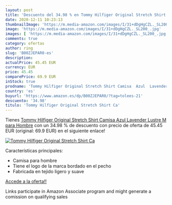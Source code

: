```yaml
---
layout: post
title: 'Descuento del 34.98 % en Tommy Hilfiger Original Stretch Shirt Ca'
date: 2020-12-11 10:23:13
thumbnailImage: 'https://m.media-amazon.com/images/I/31+dDgHgCZL._SL200_.jpg'
image: 'https://m.media-amazon.com/images/I/31+dDgHgCZL._SL200_.jpg'
images: [ 'https://m.media-amazon.com/images/I/31+dDgHgCZL._SL200_.jpg' ]
comments: true
category: ofertas
author: ring
slug: 'B00ZJEPAR0-es'
description:
actualPrice: 45.45 EUR
currency: EUR
price: 45.45
comparePrice: 69.9 EUR
inStock: true
prodname: 'Tommy Hilfiger Original Stretch Shirt Camisa  Azul  Lavender Lustre   M para Hombre'
country: 'es'
buyurl: 'https://www.amazon.es/dp/B00ZJEPAR0/?tag=tolees-21'
descuento: '34.98'
titulo: 'Tommy Hilfiger Original Stretch Shirt Ca'
---
```


Tienes [Tommy Hilfiger Original Stretch Shirt Camisa  Azul  Lavender Lustre   M para Hombre](https://www.amazon.es/dp/B00ZJEPAR0/?tag=tolees-21) con un 34.98 % de descuento con precio de oferta de 45.45 EUR (original: 69.9 EUR) en el siguiente enlace!

[![Tommy Hilfiger Original Stretch Shirt Ca](https://m.media-amazon.com/images/I/31+dDgHgCZL._SL200_.jpg)](https://www.amazon.es/dp/B00ZJEPAR0/?tag=tolees-21)

Características principales:

- Camisa para hombre
- Tiene el logo de la marca bordado en el pecho
- Fabricada en tejido ligero y suave

[Accede a la oferta!!](https://www.amazon.es/dp/B00ZJEPAR0/?tag=tolees-21)

Links participate in Amazon Associate program and might generate a comission on qualifying sales


